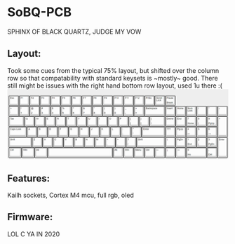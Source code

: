 # SoBQ-PCB
SPHINX OF BLACK QUARTZ, JUDGE MY VOW

## Layout:
Took some cues from the typical 75% layout, but shifted over the column row so that compatability with standard keysets is ~mostly~ good. 
There still might be issues with the right hand bottom row layout, used 1u there :(
![Layout](Images/layout.png?raw=true "SOBQ")

## Features:
Kailh sockets, Cortex M4 mcu, full rgb, oled

## Firmware:
LOL C YA IN 2020